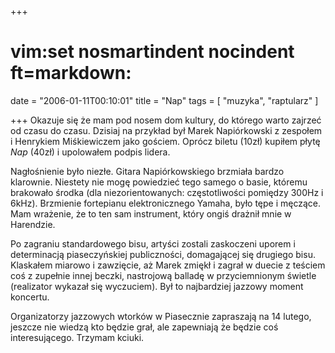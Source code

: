 +++
# vim:set nosmartindent nocindent ft=markdown:
date = "2006-01-11T00:10:01"
title = "Nap"
tags = [ "muzyka", "raptularz" ]

+++
Okazuje się że mam pod nosem dom kultury, do którego warto zajrzeć od czasu do
czasu. Dzisiaj na przykład był Marek Napiórkowski z zespołem i Henrykiem
Miśkiewiczem jako gościem. Oprócz biletu (10zł) kupiłem płytę _Nap_ (40zł) i
upolowałem podpis lidera.

<!--more-->

Nagłośnienie było niezłe. Gitara Napiórkowskiego brzmiała bardzo klarownie.
Niestety nie mogę powiedzieć tego samego o basie, któremu brakowało środka
(dla niezorientowanych: częstotliwości pomiędzy 300Hz i 6kHz). Brzmienie
fortepianu elektronicznego Yamaha, było tępe i męczące. Mam wrażenie, że to
ten sam instrument, który ongiś drażnił mnie w Harendzie.

Po zagraniu standardowego bisu, artyści zostali zaskoczeni uporem i
determinacją piaseczyńskiej publiczności, domagającej się drugiego bisu.
Klaskałem miarowo i zawzięcie, aż Marek zmiękł i zagrał w duecie z teściem coś
z zupełnie innej beczki, nastrojową balladę w przyciemnionym świetle
(realizator wykazał się wyczuciem). Był to najbardziej jazzowy moment
koncertu.

Organizatorzy jazzowych wtorków w Piasecznie zapraszają na 14 lutego, jeszcze
nie wiedzą kto będzie grał, ale zapewniają że będzie coś interesującego.
Trzymam kciuki.

